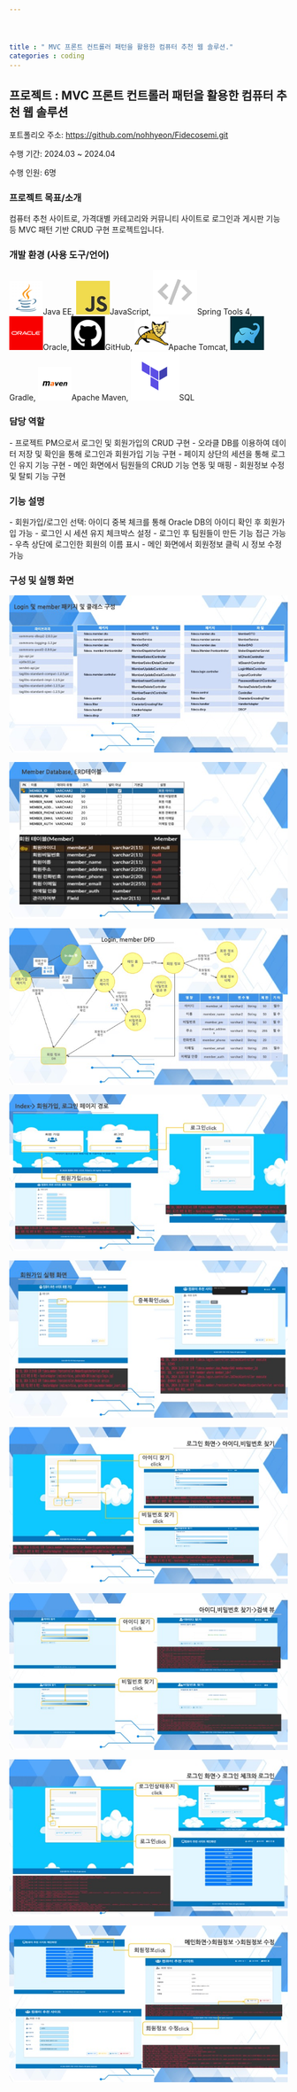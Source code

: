 ```yaml
---



title : " MVC 프론트 컨트롤러 패턴을 활용한 컴퓨터 추천 웹 솔루션."
categories : coding
---
```


## 프로젝트 : MVC 프론트 컨트롤러 패턴을 활용한 컴퓨터 추천 웹 솔루션

포트폴리오 주소: https://github.com/nohhyeon/Fidecosemi.git

수행 기간: 2024.03 ~ 2024.04

수행 인원: 6명

### 프로젝트 목표/소개

컴퓨터 추천 사이트로, 가격대별 카테고리와 커뮤니티 사이트로 로그인과 게시판 기능 등 MVC 패턴 기반 CRUD 구현 프로젝트입니다.

### 개발 환경 (사용 도구/언어)

   ![Java EE](../images/2024-03-25-MVC/clip_image001.png)Java EE, ![JavaScript](../images/2024-03-25-MVC/clip_image002.png)JavaScript, ![Spring Tools 4](../images/2024-03-25-MVC/clip_image003.png)Spring Tools 4, ![Oracle](../images/2024-03-25-MVC/clip_image004.png)Oracle, ![GitHub](../images/2024-03-25-MVC/clip_image005.png)GitHub,  ![Apache Tomcat](../images/2024-03-25-MVC/clip_image006.png)Apache Tomcat, ![Gradle](../images/2024-03-25-MVC/clip_image007.png)Gradle, ![Apache Maven](../images/2024-03-25-MVC/clip_image008.png)Apache Maven, ![SQL](../images/2024-03-25-MVC/clip_image009.png)SQL  

### 담당 역할

\- 프로젝트 PM으로서 로그인 및 회원가입의 CRUD 구현
 \- 오라클 DB를 이용하여 데이터 저장 및 확인을 통해 로그인과 회원가입 기능 구현
 \- 페이지 상단의 세션을 통해 로그인 유지 기능 구현
 \- 메인 화면에서 팀원들의 CRUD 기능 연동 및 매핑
 \- 회원정보 수정 및 탈퇴 기능 구현

### 기능 설명

\- 회원가입/로그인 선택: 아이디 중복 체크를 통해 Oracle DB의 아이디 확인 후 회원가입 가능
 \- 로그인 시 세션 유지 체크박스 설정
 \- 로그인 후 팀원들이 만든 기능 접근 가능
 \- 우측 상단에 로그인한 회원의 이름 표시
 \- 메인 화면에서 회원정보 클릭 시 정보 수정 가능

### 구성 및 실행 화면

![image-20240616150254482](../images/2024-03-25-MVC/image-20240616150254482.png)

![image-20240616150410494](../images/2024-03-25-MVC/image-20240616150410494.png)

![image-20240616150416520](../images/2024-03-25-MVC/image-20240616150416520.png)

![image-20240616150422352](../images/2024-03-25-MVC/image-20240616150422352.png)

![image-20240616150428402](../images/2024-03-25-MVC/image-20240616150428402.png)

![image-20240616150438143](../images/2024-03-25-MVC/image-20240616150438143.png)

![image-20240616150443223](../images/2024-03-25-MVC/image-20240616150443223.png)

![image-20240616150451892](../images/2024-03-25-MVC/image-20240616150451892.png)

![image-20240616150457384](../images/2024-03-25-MVC/image-20240616150457384.png)